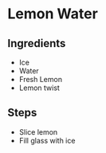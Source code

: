 # Lemon Water

## Ingredients
* Ice
* Water
* Fresh Lemon
* Lemon twist

## Steps

* Slice lemon
* Fill glass with ice
